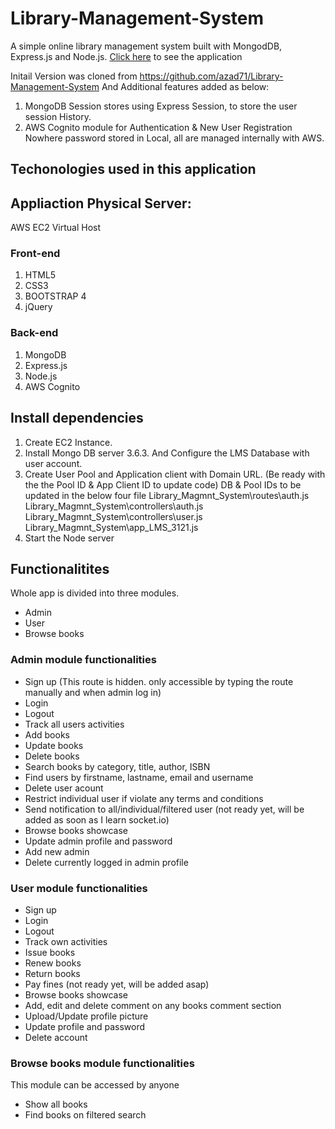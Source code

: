 # Library-Management-System
A simple online library management system built with MongodDB, Express.js and Node.js. [Click here](ec2-52-66-199-191.ap-south-1.compute.amazonaws.com:3121) to see the application

Initail Version was cloned from https://github.com/azad71/Library-Management-System
And Additional features added as below:

1. MongoDB Session stores using Express Session, to store the user session History.
2. AWS Cognito module for Authentication & New User Registration
   Nowhere password stored in Local, all are managed internally with AWS.

## Techonologies used in this application

## Appliaction Physical Server:
AWS EC2 Virtual Host

### Front-end

1. HTML5
2. CSS3
3. BOOTSTRAP 4
4. jQuery

### Back-end

1. MongoDB
2. Express.js
3. Node.js
4. AWS Cognito

## Install dependencies

1. Create EC2 Instance.
2. Install Mongo DB server 3.6.3. And Configure the LMS Database with user account.
3. Create User Pool and Application client with Domain URL. (Be ready with the the Pool ID & App Client ID to update code)
   DB & Pool IDs to be updated in the below four file
   Library_Magmnt_System\routes\auth.js
   Library_Magmnt_System\controllers\auth.js
   Library_Magmnt_System\controllers\user.js
   Library_Magmnt_System\app_LMS_3121.js
4. Start the Node server

## Functionalitites

Whole app is divided into three modules.

* Admin
* User
* Browse books

### Admin module functionalities
* Sign up (This route is hidden. only accessible by typing the route manually and when admin log in)
* Login
* Logout
* Track all users activities
* Add books
* Update books
* Delete books
* Search books by category, title, author, ISBN
* Find users by firstname, lastname, email and username
* Delete user acount
* Restrict individual user if violate any terms and conditions
* Send notification to all/individual/filtered user (not ready yet, will be added as soon as I learn socket.io)
* Browse books showcase
* Update admin profile and password
* Add new admin
* Delete currently logged in admin profile

### User module functionalities
* Sign up
* Login
* Logout
* Track own activities
* Issue books
* Renew books
* Return books
* Pay fines (not ready yet, will be added asap)
* Browse books showcase 
* Add, edit and delete comment on any books comment section
* Upload/Update profile picture
* Update profile and password
* Delete account 

### Browse books module functionalities
This module can be accessed by anyone
* Show all books
* Find books on filtered search








